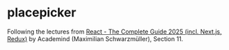 # placepicker

Following the lectures from [React - The Complete Guide 2025 (incl. Next.js, Redux)](https://www.udemy.com/course/react-the-complete-guide-incl-redux) by Academind (Maximilian Schwarzmüller), Section 11.
